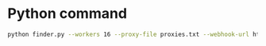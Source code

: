 # Python command
```bash
python finder.py --workers 16 --proxy-file proxies.txt --webhook-url https://
```
